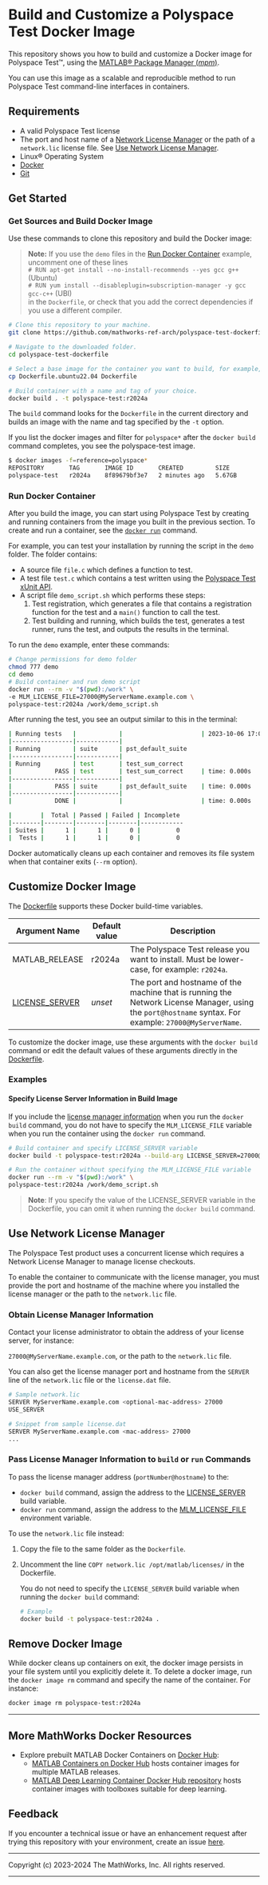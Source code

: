 # Build and Customize a Polyspace Test Docker Image

This repository shows you how to build and customize a Docker image for Polyspace Test&trade;, using the [MATLAB&reg; Package Manager (*mpm*)](https://github.com/mathworks-ref-arch/matlab-dockerfile/blob/main/MPM.md).

You can use this image as a scalable and reproducible method to run Polyspace Test command-line interfaces in containers.

## Requirements

* A valid Polyspace Test license
* The port and host name of a [Network License Manager](https://www.mathworks.com/help/install/administer-network-licenses.html) or the path of a `network.lic` license file. See [Use Network License Manager](#use-network-license-manager).
* Linux® Operating System
* [Docker](https://docs.docker.com/engine/install/)
* [Git](https://git-scm.com/book/en/v2/Getting-Started-Installing-Git)

## Get Started

### Get Sources and Build Docker Image

 Use these commands to clone this repository and build the Docker image:

>**Note:** If you use the `demo` files in the [Run Docker Container](#run-docker-container) example, uncomment one of these lines <br> `# RUN apt-get install --no-install-recommends --yes gcc g++` (Ubuntu)<br>`# RUN yum install --disableplugin=subscription-manager -y gcc gcc-c++` (UBI)<br>in the `Dockerfile`, or check that you add the correct dependencies if you use a different compiler.

```bash
# Clone this repository to your machine.
git clone https://github.com/mathworks-ref-arch/polyspace-test-dockerfile.git

# Navigate to the downloaded folder.
cd polyspace-test-dockerfile

# Select a base image for the container you want to build, for example, Ubuntu, and copy it to a Dockerfile.
cp Dockerfile.ubuntu22.04 Dockerfile

# Build container with a name and tag of your choice.
docker build . -t polyspace-test:r2024a
```

The `build` command looks for the `Dockerfile` in the current directory and builds an image with the name and tag specified by the `-t` option.

If you list the docker images and filter for `polyspace*` after the `docker build` command completes, you see the polyspace-test image.

```bash
$ docker images -f=reference=polyspace*
REPOSITORY       TAG       IMAGE ID       CREATED         SIZE
polyspace-test   r2024a    8f89679bf3e7   2 minutes ago   5.67GB
```

### Run Docker Container

After you build the image, you can start using Polyspace Test by creating and running containers from the image you built in the previous section. To create and run a container, see the [`docker run`](https://docs.docker.com/engine/reference/commandline/run/) command.

For example, you can test your installation by running the script in the `demo` folder. The folder contains:

* A source file `file.c` which defines a function to test.
* A test file `test.c` which contains a test written using the [Polyspace Test xUnit API](https://www.mathworks.com/help/polyspace_test/gs/write-simple-c-or-c-unit-test-using-polyspace-test-api.html).
* A script file `demo_script.sh` which performs these steps:
  1. Test registration, which generates a file that contains a registration function for the test and a `main()` function to call the test.
  1. Test building and running, which builds the test, generates a test runner, runs the test, and outputs the results in the terminal.

To run the `demo` example, enter these commands:

```bash
# Change permissions for demo folder
chmod 777 demo
cd demo
# Build container and run demo script
docker run --rm -v "$(pwd):/work" \
-e MLM_LICENSE_FILE=27000@MyServerName.example.com \
polyspace-test:r2024a /work/demo_script.sh
```

After running the test, you see an output similar to this in the terminal:

```bash
| Running tests   |            |                      | 2023-10-06 17:01:08
|-----------------|------------|
| Running         | suite      | pst_default_suite
|-----------------|------------|
| Running         | test       | test_sum_correct
|            PASS | test       | test_sum_correct     | time: 0.000s
|-----------------|------------|
|            PASS | suite      | pst_default_suite    | time: 0.000s
|-----------------|------------|
|            DONE |            |                      | time: 0.000s

|        |  Total | Passed | Failed | Incomplete
|--------|--------|--------|--------|------------
| Suites |      1 |      1 |      0 |          0
|  Tests |      1 |      1 |      0 |          0
```

Docker automatically cleans up each container and removes its file system when that container exits (`--rm` option).

## Customize Docker Image

The [Dockerfile](https://github.com/mathworks-ref-arch/polyspace-test-dockerfile/blob/main/Dockerfile) supports these Docker build-time variables.

| Argument Name | Default value | Description |
|---|---|---|
| MATLAB_RELEASE | r2024a | The Polyspace Test release you want to install. Must be lower-case, for example: `r2024a`.|
| [LICENSE_SERVER](#specify-license-server-information-in-build-image) | *unset* | The port and hostname of the machine that is running the Network License Manager, using the `port@hostname` syntax. For example: `27000@MyServerName`. |

To customize the docker image, use these arguments with the `docker build` command or edit the default values of these arguments directly in the [Dockerfile](https://github.com/mathworks-ref-arch/polyspace-test-dockerfile/blob/main/Dockerfile).

### Examples

#### **Specify License Server Information in Build Image**

If you include the [license manager information](#obtain-license-manager-information) when you run the `docker build` command, you do not have to specify the `MLM_LICENSE_FILE` variable when you run the container using the `docker run` command.

```bash
# Build container and specify LICENSE_SERVER variable
docker build -t polyspace-test:r2024a --build-arg LICENSE_SERVER=27000@MyServerName.example.com .

# Run the container without specifying the MLM_LICENSE_FILE variable
docker run --rm -v "$(pwd):/work" \
polyspace-test:r2024a /work/demo_script.sh
```

> **Note**: If you specify the value of the LICENSE_SERVER variable in the Dockerfile, you can omit it when running the `docker build` command.
>
## Use Network License Manager

The Polyspace Test product uses a concurrent license which requires a Network License Manager to manage license checkouts.

To enable the container to communicate with the license manager, you must provide the port and hostname of the machine where you installed the license manager or the path to the  `network.lic` file.

### Obtain License Manager Information

Contact your license administrator to obtain the address of your license server, for instance:

 `27000@MyServerName.example.com`, or the path to the `network.lic` file.

You can also get the license manager port and hostname from the `SERVER` line of the `network.lic` file or the `license.dat` file.

```bash
# Sample network.lic
SERVER MyServerName.example.com <optional-mac-address> 27000
USE_SERVER

# Snippet from sample license.dat
SERVER MyServerName.example.com <mac-address> 27000
...
```

### Pass License Manager Information to `build` or `run` Commands

To pass the license manager address (`portNumber@hostname`) to the:

* `docker build` command, assign the address to the [LICENSE_SERVER](#specify-license-server-information-in-build-image) build variable.
* `docker run` command, assign the address to the [MLM_LICENSE_FILE](#run-docker-image) environment variable.

To use the `network.lic` file instead:

1. Copy the file to the same folder as the `Dockerfile`.
1. Uncomment the line `COPY network.lic /opt/matlab/licenses/` in the Dockerfile.

    You do not need to specify the `LICENSE_SERVER` build variable when running the `docker build` command:

    ```bash
    # Example
    docker build -t polyspace-test:r2024a .
    ```

## Remove Docker Image

While docker cleans up containers on exit, the docker image persists in your file system until you explicitly delete it. To delete a docker image, run the `docker image rm` command and specify the name of the container. For instance:

```bash
docker image rm polyspace-test:r2024a
```

---

## More MathWorks Docker Resources

* Explore prebuilt MATLAB Docker Containers on [Docker Hub](https://hub.docker.com/r/mathworks):
  * [MATLAB Containers on Docker Hub](https://hub.docker.com/r/mathworks/matlab) hosts container images for multiple MATLAB releases.
  * [MATLAB Deep Learning Container Docker Hub repository](https://hub.docker.com/r/mathworks/matlab-deep-learning) hosts container images with toolboxes suitable for deep learning.

## Feedback

If you encounter a technical issue or have an enhancement request after trying this repository with your environment, create an issue [here](https://github.com/mathworks-ref-arch/polyspace-test-dockerfile/issues).

---

Copyright (c) 2023-2024 The MathWorks, Inc. All rights reserved.

---
